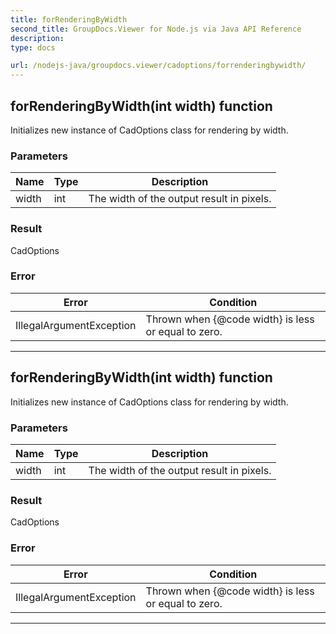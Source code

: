 ```yaml
---
title: forRenderingByWidth
second_title: GroupDocs.Viewer for Node.js via Java API Reference
description: 
type: docs

url: /nodejs-java/groupdocs.viewer/cadoptions/forrenderingbywidth/
---
```


## forRenderingByWidth(int width)  function

 Initializes new instance of  CadOptions class for rendering by width.
 

### Parameters

| Name | Type | Description |
| --- | --- | --- |
| width | int | The width of the output result in pixels. |

### Result
CadOptions

### Error

| Error | Condition |
| --- | --- |
 | IllegalArgumentException | Thrown when {@code width} is less or equal to zero. |


---


## forRenderingByWidth(int width)  function

 Initializes new instance of  CadOptions class for rendering by width.
 

### Parameters

| Name | Type | Description |
| --- | --- | --- |
| width | int | The width of the output result in pixels. |

### Result
CadOptions

### Error

| Error | Condition |
| --- | --- |
 | IllegalArgumentException | Thrown when {@code width} is less or equal to zero. |


---


